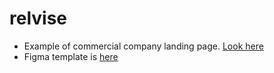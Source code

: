 # relvise

- Example of commercial company landing page. [Look here](https://kosh3n.github.io/relvise/)
- Figma template is [here](https://www.figma.com/community/file/912411543875357758/Relvise---Figma-Consulting-Web-Page-Template)
